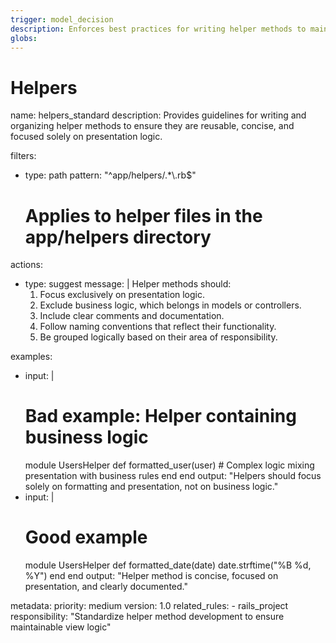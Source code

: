 ```yaml
---
trigger: model_decision
description: Enforces best practices for writing helper methods to maintain clean, DRY, and well-organized code in Rails views and controllers.
globs:
---
```


# Helpers

<rule>
name: helpers_standard
description: Provides guidelines for writing and organizing helper methods to ensure they are reusable, concise, and focused solely on presentation logic.

filters:
  - type: path
    pattern: "^app/helpers/.*\\.rb$"
    # Applies to helper files in the app/helpers directory

actions:
  - type: suggest
    message: |
      Helper methods should:
      1. Focus exclusively on presentation logic.
      2. Exclude business logic, which belongs in models or controllers.
      3. Include clear comments and documentation.
      4. Follow naming conventions that reflect their functionality.
      5. Be grouped logically based on their area of responsibility.

examples:
  - input: |
      # Bad example: Helper containing business logic
      module UsersHelper
        def formatted_user(user)
          # Complex logic mixing presentation with business rules
        end
      end
    output: "Helpers should focus solely on formatting and presentation, not on business logic."
  - input: |
      # Good example
      module UsersHelper
        def formatted_date(date)
          date.strftime("%B %d, %Y")
        end
      end
    output: "Helper method is concise, focused on presentation, and clearly documented."

metadata:
  priority: medium
  version: 1.0
  related_rules:
    - rails_project
  responsibility: "Standardize helper method development to ensure maintainable view logic"
</rule>
